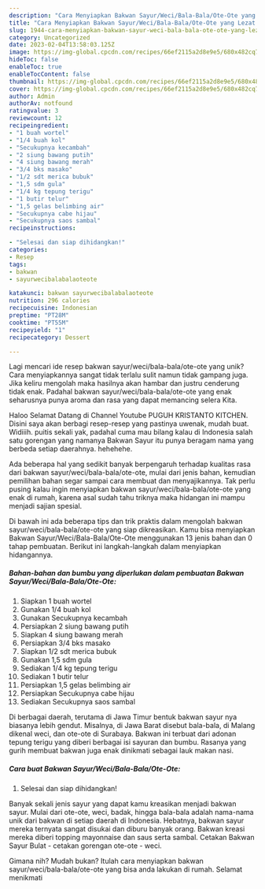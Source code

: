 ```yaml
---
description: "Cara Menyiapkan Bakwan Sayur/Weci/Bala-Bala/Ote-Ote yang Lezat Sekali"
title: "Cara Menyiapkan Bakwan Sayur/Weci/Bala-Bala/Ote-Ote yang Lezat Sekali"
slug: 1944-cara-menyiapkan-bakwan-sayur-weci-bala-bala-ote-ote-yang-lezat-sekali
category: Uncategorized
date: 2023-02-04T13:58:03.125Z
image: https://img-global.cpcdn.com/recipes/66ef2115a2d8e9e5/680x482cq70/bakwan-sayurwecibala-balaote-ote-foto-resep-utama.jpg
hideToc: false
enableToc: true
enableTocContent: false
thumbnail: https://img-global.cpcdn.com/recipes/66ef2115a2d8e9e5/680x482cq70/bakwan-sayurwecibala-balaote-ote-foto-resep-utama.jpg
cover: https://img-global.cpcdn.com/recipes/66ef2115a2d8e9e5/680x482cq70/bakwan-sayurwecibala-balaote-ote-foto-resep-utama.jpg
author: Admin
authorAv: notfound
ratingvalue: 3
reviewcount: 12
recipeingredient:
- "1 buah wortel"
- "1/4 buah kol"
- "Secukupnya kecambah"
- "2 siung bawang putih"
- "4 siung bawang merah"
- "3/4 bks masako"
- "1/2 sdt merica bubuk"
- "1,5 sdm gula"
- "1/4 kg tepung terigu"
- "1 butir telur"
- "1,5 gelas belimbing air"
- "Secukupnya cabe hijau"
- "Secukupnya saos sambal"
recipeinstructions:

- "Selesai dan siap dihidangkan!"
categories:
- Resep
tags:
- bakwan
- sayurwecibalabalaoteote

katakunci: bakwan sayurwecibalabalaoteote 
nutrition: 296 calories
recipecuisine: Indonesian
preptime: "PT28M"
cooktime: "PT55M"
recipeyield: "1"
recipecategory: Dessert

---
```





Lagi mencari ide resep bakwan sayur/weci/bala-bala/ote-ote yang unik? Cara menyiapkannya sangat tidak terlalu sulit namun tidak gampang juga. Jika keliru mengolah maka hasilnya akan hambar dan justru cenderung tidak enak. Padahal bakwan sayur/weci/bala-bala/ote-ote yang enak seharusnya punya aroma dan rasa yang dapat memancing selera Kita.





Haloo Selamat Datang di Channel Youtube PUGUH KRISTANTO KITCHEN. Disini saya akan berbagi resep-resep yang pastinya uwenak, mudah buat. Widiiih. puitis sekali yak, padahal cuma mau bilang kalau di Indonesia salah satu gorengan yang namanya Bakwan Sayur itu punya beragam nama yang berbeda setiap daerahnya. hehehehe.

Ada beberapa hal yang sedikit banyak berpengaruh terhadap kualitas rasa dari bakwan sayur/weci/bala-bala/ote-ote, mulai dari jenis bahan, kemudian pemilihan bahan segar sampai cara membuat dan menyajikannya. Tak perlu pusing kalau ingin menyiapkan bakwan sayur/weci/bala-bala/ote-ote yang enak di rumah, karena asal sudah tahu triknya maka hidangan ini mampu menjadi sajian spesial.






Di bawah ini ada beberapa tips dan trik praktis dalam mengolah bakwan sayur/weci/bala-bala/ote-ote yang siap dikreasikan. Kamu bisa menyiapkan Bakwan Sayur/Weci/Bala-Bala/Ote-Ote menggunakan 13 jenis bahan dan 0 tahap pembuatan. Berikut ini langkah-langkah dalam menyiapkan hidangannya.

<!--inarticleads1-->

##### Bahan-bahan dan bumbu yang diperlukan dalam pembuatan Bakwan Sayur/Weci/Bala-Bala/Ote-Ote:

1. Siapkan 1 buah wortel
1. Gunakan 1/4 buah kol
1. Gunakan Secukupnya kecambah
1. Persiapkan 2 siung bawang putih
1. Siapkan 4 siung bawang merah
1. Persiapkan 3/4 bks masako
1. Siapkan 1/2 sdt merica bubuk
1. Gunakan 1,5 sdm gula
1. Sediakan 1/4 kg tepung terigu
1. Sediakan 1 butir telur
1. Persiapkan 1,5 gelas belimbing air
1. Persiapkan Secukupnya cabe hijau
1. Sediakan Secukupnya saos sambal


Di berbagai daerah, terutama di Jawa Timur bentuk bakwan sayur nya biasanya lebih gendut. Misalnya, di Jawa Barat disebut bala-bala, di Malang dikenal weci, dan ote-ote di Surabaya. Bakwan ini terbuat dari adonan tepung terigu yang diberi berbagai isi sayuran dan bumbu. Rasanya yang gurih membuat bakwan juga enak dinikmati sebagai lauk makan nasi. 

<!--inarticleads2-->

##### Cara buat Bakwan Sayur/Weci/Bala-Bala/Ote-Ote:


1. Selesai dan siap dihidangkan!

Banyak sekali jenis sayur yang dapat kamu kreasikan menjadi bakwan sayur. Mulai dari ote-ote, weci, badak, hingga bala-bala adalah nama-nama unik dari bakwan di setiap daerah di Indonesia. Hebatnya, bakwan sayur mereka ternyata sangat disukai dan diburu banyak orang. Bakwan kreasi mereka diberi topping mayonnaise dan saus serta sambal. Cetakan Bakwan Sayur Bulat - cetakan gorengan ote-ote - weci. 

Gimana nih? Mudah bukan? Itulah cara menyiapkan bakwan sayur/weci/bala-bala/ote-ote yang bisa anda lakukan di rumah. Selamat menikmati
